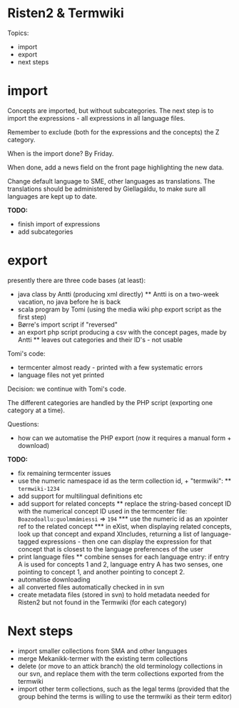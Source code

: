 # Risten2 & Termwiki


Topics:
* import
* export
* next steps


# import


Concepts are imported, but without subcategories. The next step is to import the expressions - all expressions in all language files.


Remember to exclude (both for the expressions and the concepts) the Z category.


When is the import done? By Friday.


When done, add a news field on the front page highlighting the new data.


Change default language to SME, other languages as translations. The translations should be administered by Giellagáldu, to make sure all languages are kept up to date.


**TODO:**
* finish import of expressions
* add subcategories


# export


presently there are three code bases (at least):
* java class by Antti (producing xml directly)
** Antti is on a two-week vacation, no java before he is back
* scala program by Tomi (using the media wiki php export script as the first step)
* Børre's import script if "reversed"
* an export php script producing a csv with the concept pages, made by Antti
** leaves out categories and their ID's - not usable


Tomi's code:


* termcenter almost ready - printed with a few systematic errors
* language files not yet printed


Decision: we continue with Tomi's code.


The different categories are handled by the PHP script (exporting one category at a time).


Questions:
* how can we automatise the PHP export (now it requires a manual form + download)


**TODO:**
* fix remaining termcenter issues
* use the numeric namespace id as the term collection id, + "termwiki":
** `termwiki-1234`
* add support for multilingual definitions etc
* add support for related concepts
** replace the string-based concept ID with the numerical concept ID used in the
   termcenter file: `Boazodoallu:guolmmámiessi` => `194`
*** use the numeric id as an xpointer ref to the related concept
*** in eXist, when displaying related concepts, look up that concept and expand
    XIncludes, returning a list of language-tagged expressions - then one can
    display the expression for that concept that is closest to the language
    preferences of the user
* print language files
** combine senses for each language entry: if entry A is used for concepts 1 and
   2, language entry A has two senses, one pointing to concept 1, and another
   pointing to concept 2.
* automatise downloading
* all converted files automatically checked in in svn
* create metadata files (stored in svn) to hold metadata needed for Risten2 but
  not found in the Termwiki (for each category)


# Next steps


* import smaller collections from SMA and other languages
* merge Mekanikk-termer with the existing term collections
* delete (or move to an attick branch) the old terminology collections in our
  svn, and replace them with the term collections exported from the termwiki
* import other term collections, such as the legal terms (provided that the
  group behind the terms is willing to use the termwiki as their term editor)
